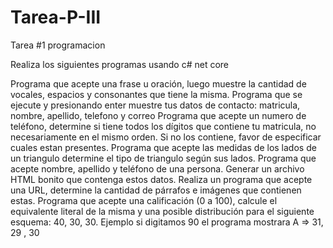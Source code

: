 # Tarea-P-III
Tarea #1 programacion

Realiza los siguientes programas usando c# net core

Programa que acepte una frase u oración, luego muestre la cantidad de vocales, espacios y consonantes que tiene la misma.
Programa que se ejecute y presionando enter muestre tus datos de contacto: matricula, nombre, apellido, telefono y correo 
Programa que acepte un numero de teléfono, determine si tiene todos los dígitos que contiene tu matricula, no necesariamente en el mismo orden. Si no los contiene, favor de especificar cuales estan presentes.
Programa que acepte las medidas de los lados de un triangulo determine el tipo de triangulo según sus lados. 
Programa que acepte nombre, apellido y teléfono de una persona. Generar un archivo HTML bonito que contenga estos datos.
Realiza un programa que acepte una URL, determine la cantidad de párrafos e imágenes que contienen estas.
Programa que acepte una calificación (0 a 100), calcule el equivalente literal de la misma y una posible distribución para el siguiente esquema: 40, 30, 30. Ejemplo si digitamos 90 el programa mostrara A => 31, 29 , 30
